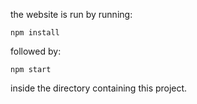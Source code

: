 the website is run by running:

    npm install
    
followed by:

    npm start
    
inside the directory containing this project.
